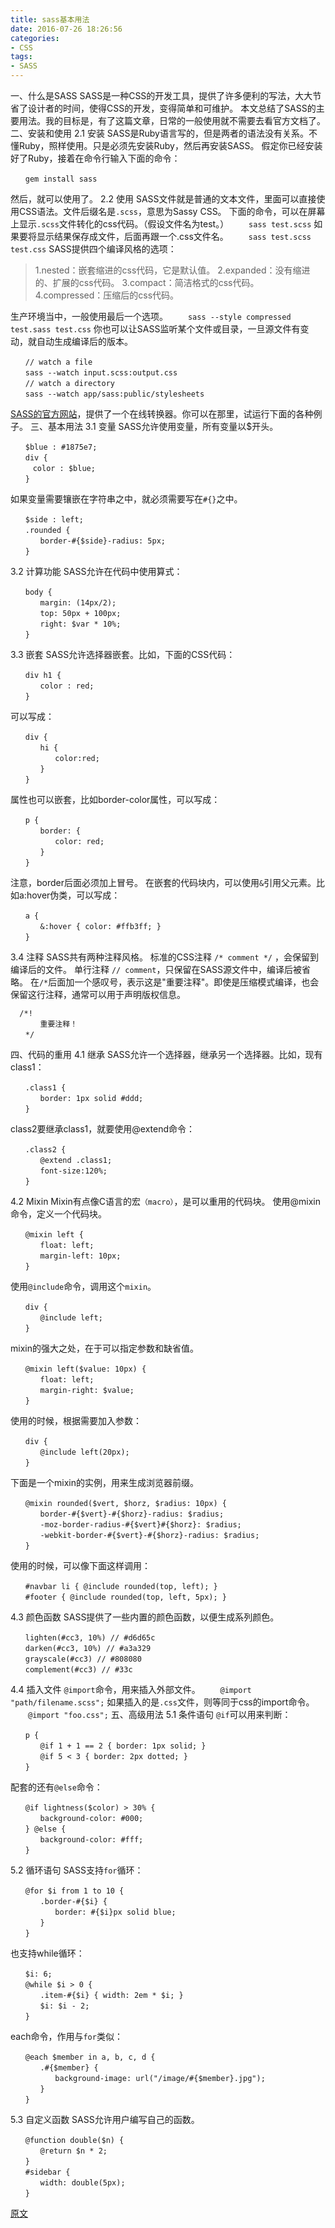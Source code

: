 ```yaml
---
title: sass基本用法
date: 2016-07-26 18:26:56
categories:
- CSS
tags:
- SASS
---
```


一、什么是SASS
SASS是一种CSS的开发工具，提供了许多便利的写法，大大节省了设计者的时间，使得CSS的开发，变得简单和可维护。
本文总结了SASS的主要用法。我的目标是，有了这篇文章，日常的一般使用就不需要去看官方文档了。
二、安装和使用
2.1 安装
SASS是Ruby语言写的，但是两者的语法没有关系。不懂Ruby，照样使用。只是必须先安装Ruby，然后再安装SASS。
假定你已经安装好了Ruby，接着在命令行输入下面的命令：
```
　　gem install sass
```
然后，就可以使用了。
2.2 使用
SASS文件就是普通的文本文件，里面可以直接使用CSS语法。文件后缀名是`.scss`，意思为Sassy CSS。
下面的命令，可以在屏幕上显示`.scss`文件转化的css代码。（假设文件名为test。）
　　`sass test.scss`
如果要将显示结果保存成文件，后面再跟一个.css文件名。
　　`sass test.scss test.css`
SASS提供四个编译风格的选项：

> 1.nested：嵌套缩进的css代码，它是默认值。
> 2.expanded：没有缩进的、扩展的css代码。
> 3.compact：简洁格式的css代码。
> 4.compressed：压缩后的css代码。

生产环境当中，一般使用最后一个选项。
　　`sass --style compressed test.sass test.css`
你也可以让SASS监听某个文件或目录，一旦源文件有变动，就自动生成编译后的版本。
```
　　// watch a file
　　sass --watch input.scss:output.css
　　// watch a directory
　　sass --watch app/sass:public/stylesheets
```
[SASS的官方网站](http://sass-lang.com/documentation/file.SASS_REFERENCE.html)，提供了一个在线转换器。你可以在那里，试运行下面的各种例子。
三、基本用法
3.1 变量
SASS允许使用变量，所有变量以$开头。
```
　　$blue : #1875e7;　
　　div {
　　　color : $blue;
　　}
```
如果变量需要镶嵌在字符串之中，就必须需要写在`#{}`之中。
```
　　$side : left;
　　.rounded {
　　　　border-#{$side}-radius: 5px;
　　}
```
3.2 计算功能
SASS允许在代码中使用算式：
```
　　body {
　　　　margin: (14px/2);
　　　　top: 50px + 100px;
　　　　right: $var * 10%;
　　}
```
3.3 嵌套
SASS允许选择器嵌套。比如，下面的CSS代码：
```
　　div h1 {
　　　　color : red;
　　}
```
可以写成：
```
　　div {
　　　　hi {
　　　　　　color:red;
　　　　}
　　}
```
属性也可以嵌套，比如border-color属性，可以写成：
```
　　p {
　　　　border: {
　　　　　　color: red;
　　　　}
　　}
```
注意，border后面必须加上冒号。
在嵌套的代码块内，可以使用`&`引用父元素。比如a:hover伪类，可以写成：
```
　　a {
　　　　&:hover { color: #ffb3ff; }
　　}
```
3.4 注释
SASS共有两种注释风格。
标准的CSS注释 `/* comment */` ，会保留到编译后的文件。
单行注释 `// comment`，只保留在SASS源文件中，编译后被省略。
在`/*`后面加一个感叹号，表示这是"重要注释"。即使是压缩模式编译，也会保留这行注释，通常可以用于声明版权信息。
```
  /*!
　　　　重要注释！
　　*/
```
四、代码的重用
4.1 继承
SASS允许一个选择器，继承另一个选择器。比如，现有class1：
```
　　.class1 {
　　　　border: 1px solid #ddd;
　　}
```
class2要继承class1，就要使用@extend命令：
```
　　.class2 {
　　　　@extend .class1;
　　　　font-size:120%;
　　}
```
4.2 Mixin
Mixin有点像C语言的宏`（macro）`，是可以重用的代码块。
使用@mixin命令，定义一个代码块。
```
　　@mixin left {
　　　　float: left;
　　　　margin-left: 10px;
　　}
```
使用`@include`命令，调用这个`mixin`。
```
　　div {
　　　　@include left;
　　}
```
mixin的强大之处，在于可以指定参数和缺省值。
```
　　@mixin left($value: 10px) {
　　　　float: left;
　　　　margin-right: $value;
　　}
```
使用的时候，根据需要加入参数：
```
　　div {
　　　　@include left(20px);
　　}
```
下面是一个mixin的实例，用来生成浏览器前缀。
```
　　@mixin rounded($vert, $horz, $radius: 10px) {
　　　　border-#{$vert}-#{$horz}-radius: $radius;
　　　　-moz-border-radius-#{$vert}#{$horz}: $radius;
　　　　-webkit-border-#{$vert}-#{$horz}-radius: $radius;
　　}
```
使用的时候，可以像下面这样调用：
```
　　#navbar li { @include rounded(top, left); }
　　#footer { @include rounded(top, left, 5px); }
```
4.3 颜色函数
SASS提供了一些内置的颜色函数，以便生成系列颜色。
```
　　lighten(#cc3, 10%) // #d6d65c
　　darken(#cc3, 10%) // #a3a329
　　grayscale(#cc3) // #808080
　　complement(#cc3) // #33c
```
4.4 插入文件
`@import`命令，用来插入外部文件。
　　`@import "path/filename.scss";`
如果插入的是`.css`文件，则等同于css的import命令。
　　`@import "foo.css";`
五、高级用法
5.1 条件语句
`@if`可以用来判断：
```
　　p {
　　　　@if 1 + 1 == 2 { border: 1px solid; }
　　　　@if 5 < 3 { border: 2px dotted; }
　　}
```
配套的还有`@else`命令：
```
　　@if lightness($color) > 30% {
　　　　background-color: #000;
　　} @else {
　　　　background-color: #fff;
　　}
```
5.2 循环语句
SASS支持`for`循环：
```
　　@for $i from 1 to 10 {
　　　　.border-#{$i} {
　　　　　　border: #{$i}px solid blue;
　　　　}
　　}
```
也支持while循环：
```
　　$i: 6;
　　@while $i > 0 {
　　　　.item-#{$i} { width: 2em * $i; }
　　　　$i: $i - 2;
　　}
```
each命令，作用与`for`类似：
```
　　@each $member in a, b, c, d {
　　　　.#{$member} {
　　　　　　background-image: url("/image/#{$member}.jpg");
　　　　}
　　}
```
5.3 自定义函数
SASS允许用户编写自己的函数。
```
　　@function double($n) {
　　　　@return $n * 2;
　　}
　　#sidebar {
　　　　width: double(5px);
　　}
```



[原文](http://www.ruanyifeng.com/blog/2012/06/sass.html)
